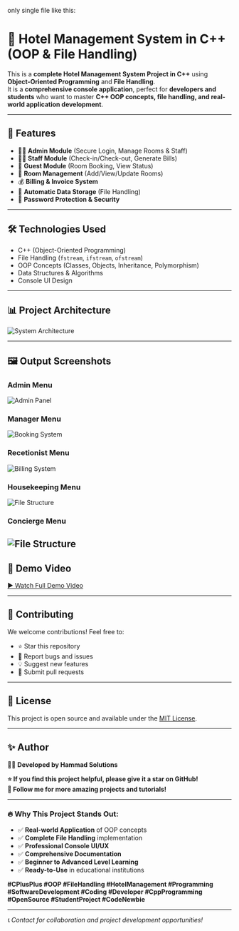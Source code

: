 only single file like this:
# 🏨 Hotel Management System in C++ (OOP & File Handling)

This is a **complete Hotel Management System Project in C++** using **Object-Oriented Programming** and **File Handling**.  
It is a **comprehensive console application**, perfect for **developers and students** who want to master **C++ OOP concepts, file handling, and real-world application development**.

---

## 🚀 Features
- 👨‍💼 **Admin Module** (Secure Login, Manage Rooms & Staff)
- 👨‍💼 **Staff Module** (Check-in/Check-out, Generate Bills)
- 👤 **Guest Module** (Room Booking, View Status)
- 🏨 **Room Management** (Add/View/Update Rooms)
- 💰 **Billing & Invoice System**
- 📂 **Automatic Data Storage** (File Handling)
- 🔐 **Password Protection & Security**

---

## 🛠 Technologies Used
- C++ (Object-Oriented Programming)
- File Handling (`fstream`, `ifstream`, `ofstream`)
- OOP Concepts (Classes, Objects, Inheritance, Polymorphism)
- Data Structures & Algorithms
- Console UI Design

---

## 📊 Project Architecture
![System Architecture](assets/images/flowchart.jpg)

---

## 🖼 Output Screenshots

### Admin Menu  
![Admin Panel](assets/screenshots/adminMenu.png)

### Manager Menu  
![Booking System](assets/screenshots/managerMenu.png)

### Recetionist Menu 
![Billing System](assets/screenshots/receptionistMenu.png)

### Housekeeping Menu   
![File Structure](assets/screenshots/houseKeepingMenu.png)

### Concierge Menu   
![File Structure](assets/screenshots/Concierge.png)
---

## 🎥 Demo Video
[▶ Watch Full Demo Video](assets/videos/demo.mp4)  

---

## 🤝 Contributing
We welcome contributions! Feel free to:
- ⭐ Star this repository
- 🐛 Report bugs and issues
- 💡 Suggest new features
- 🔧 Submit pull requests

---

## 📄 License
This project is open source and available under the [MIT License](LICENSE).

---

## ✨ Author
👨‍💻 **Developed by Hammad Solutions**  

**⭐ If you find this project helpful, please give it a star on GitHub!**  
**🔔 Follow me for more amazing projects and tutorials!**

---

### 🔥 Why This Project Stands Out:
- ✅ **Real-world Application** of OOP concepts
- ✅ **Complete File Handling** implementation
- ✅ **Professional Console UI/UX**
- ✅ **Comprehensive Documentation**
- ✅ **Beginner to Advanced Level Learning**
- ✅ **Ready-to-Use** in educational institutions

**#CPlusPlus #OOP #FileHandling #HotelManagement #Programming #SoftwareDevelopment #Coding #Developer #CppProgramming #OpenSource #StudentProject #CodeNewbie**

---

*📞 Contact for collaboration and project development opportunities!*
